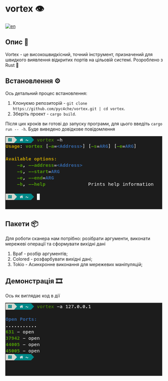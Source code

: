 # vortex 👁️

[![en](https://img.shields.io/badge/lang-en-red.svg)](/README.md)

## Опис 📄

Vortex - це високошвидкісний, точний інструмент, призначений для швидкого виявлення відкритих портів на цільовій системі. Розроблено з Rust 🦀

## Встановлення ⚙️

Ось детальний процес встановлення:

1. Клонуємо репозиторій - `git clone https://github.com/pyc4che/vortex.git | cd vortex`.
2. Зберіть проект - `cargo build`.

Після цих кроків ви готові до запуску програми, для цього введіть `cargo run -- -h`. Буде виведено довідкове повідомлення

![help](/imgs/help.png)

## Пакети 📦

Для роботи сканера нам потрібно: розібрати аргументи, виконати мережеві операції та сформувати вихідні дані

1. Bpaf - розбір аргументів;
2. Colored - розфарбувати вихідні дані;
3. Tokio - Асинхронне виконання для мережевих маніпуляцій;

## Демонстрація 🎞️

Ось як виглядає код в дії

![demo](/imgs/demo.png)
